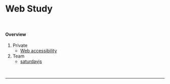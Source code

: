 # Web Study

<br>

#### Overview


1. Private
   * [Web accessibility](./accessibility/README.md)
2. Team
   * [saturdayjs](./saturdayjs/README.md)




<br>



---




